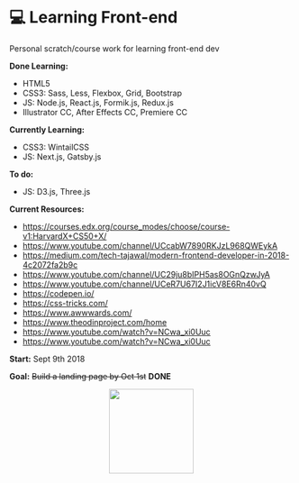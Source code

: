 

# 💻 Learning Front-end 
Personal scratch/course work for learning front-end dev

**Done Learning:**
* HTML5
* CSS3: Sass, Less, Flexbox, Grid, Bootstrap
* JS: Node.js, React.js, Formik.js, Redux.js
* Illustrator CC, After Effects CC, Premiere CC

**Currently Learning:**

* CSS3: WintailCSS
* JS: Next.js, Gatsby.js

**To do:**

* JS: D3.js, Three.js


**Current Resources:**

* https://courses.edx.org/course_modes/choose/course-v1:HarvardX+CS50+X/
* https://www.youtube.com/channel/UCcabW7890RKJzL968QWEykA
* https://medium.com/tech-tajawal/modern-frontend-developer-in-2018-4c2072fa2b9c
* https://www.youtube.com/channel/UC29ju8bIPH5as8OGnQzwJyA
* https://www.youtube.com/channel/UCeR7U67I2J1icV8E6Rn40vQ
* https://codepen.io/
* https://css-tricks.com/
* https://www.awwwards.com/
* https://www.theodinproject.com/home
* https://www.youtube.com/watch?v=NCwa_xi0Uuc 
* https://www.youtube.com/watch?v=NCwa_xi0Uuc

**Start:** Sept 9th 2018 

**Goal:** ~~Build a landing page by Oct 1st~~ __DONE__ 

<div align='center'>
  <img height="150px" width="auto" src="https://ui-ex.com/images/css-transparent-html-2.png">
</div>
